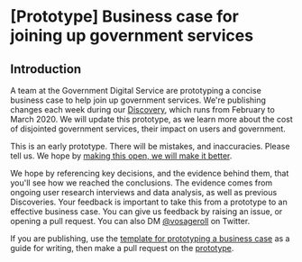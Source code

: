 # [Prototype] Business case for joining up government services

## Introduction

A team at the Government Digital Service are prototyping a concise business case to help join up government services. We're publishing changes each week during our [Discovery](https://www.gov.uk/service-manual/agile-delivery/how-the-discovery-phase-works), which runs from February to March 2020. We will update this prototype, as we learn more about the cost of disjointed government services, their impact on users and government.

This is an early prototype. There will be mistakes, and inaccuracies. Please tell us. We hope by [making this open, we will make it better](https://www.gov.uk/guidance/government-design-principles#make-things-open-it-makes-things-better).

We hope by referencing key decisions, and the evidence behind them, that you'll see how we reached the conclusions. The evidence comes from ongoing user research interviews and data analysis, as well as previous Discoveries. Your feedback is important to take this from a prototype to an effective business case. You can give us feedback by raising an issue, or opening a pull request. You can also DM [@vosageroll](https://twitter.com/vosageroll) on Twitter.

If you are publishing, use the [template for prototyping a business case](https://github.com/alphagov/prototype-case-joined-up-services/blob/master/template/template-prototype-business-case.MD) as a guide for writing, then make a pull request on the [prototype](https://github.com/alphagov/prototype-case-joined-up-services/blob/master/prototype-business-case-joined-up-services.MD).
